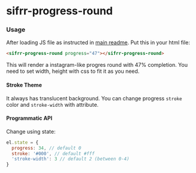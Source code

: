 # sifrr-progress-round

### Usage

After loading JS file as instructed in [main readme](../../README.md). Put this in your html file:

```html
<sifrr-progress-round progress="47"></sifrr-progress-round>
```

This will render a instagram-like progres round with 47% completion. You need to set width, height with css to fit it as you need.

#### Stroke Theme

It always has translucent background.
You can change progress `stroke` color and `stroke-width` with attribute.

#### Programmatic API

Change using state:

```js
el.state = {
  progress: 34, // default 0
  stroke: '#000', // default #fff
  'stroke-width': 3 // default 2 (between 0-4)
}
```
